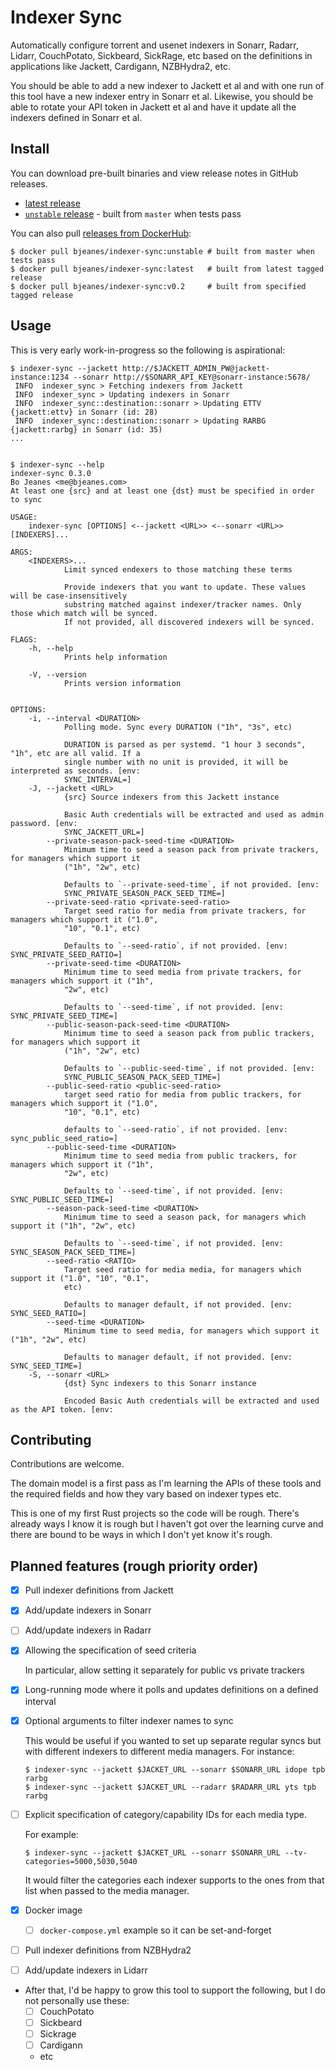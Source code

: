 # Indexer Sync

Automatically configure torrent and usenet indexers in Sonarr, Radarr,
Lidarr, CouchPotato, Sickbeard, SickRage, etc based on the definitions in
applications like Jackett, Cardigann, NZBHydra2, etc.

You should be able to add a new indexer to Jackett et al and with one run of
this tool have a new indexer entry in Sonarr et al. Likewise, you should be
able to rotate your API token in Jackett et al and have it update all the
indexers defined in Sonarr et al.

## Install

You can download pre-built binaries and view release notes in GitHub releases.

* [latest release](https://github.com/bjeanes/indexer-sync/releases/latest)
* [`unstable` release](https://github.com/bjeanes/indexer-sync/releases/tag/unstable)
  \- built from `master` when tests pass

You can also pull [releases from DockerHub](https://hub.docker.com/repository/docker/bjeanes/indexer-sync):

```sh-session
$ docker pull bjeanes/indexer-sync:unstable # built from master when tests pass
$ docker pull bjeanes/indexer-sync:latest   # built from latest tagged release
$ docker pull bjeanes/indexer-sync:v0.2     # built from specified tagged release
```

## Usage

This is very early work-in-progress so the following is aspirational:

``` sh-session
$ indexer-sync --jackett http://$JACKETT_ADMIN_PW@jackett-instance:1234 --sonarr http://$SONARR_API_KEY@sonarr-instance:5678/
 INFO  indexer_sync > Fetching indexers from Jackett
 INFO  indexer_sync > Updating indexers in Sonarr
 INFO  indexer_sync::destination::sonarr > Updating ETTV {jackett:ettv} in Sonarr (id: 28)
 INFO  indexer_sync::destination::sonarr > Updating RARBG {jackett:rarbg} in Sonarr (id: 35)
...


$ indexer-sync --help
indexer-sync 0.3.0
Bo Jeanes <me@bjeanes.com>
At least one {src} and at least one {dst} must be specified in order to sync

USAGE:
    indexer-sync [OPTIONS] <--jackett <URL>> <--sonarr <URL>> [INDEXERS]...

ARGS:
    <INDEXERS>...
            Limit synced endexers to those matching these terms

            Provide indexers that you want to update. These values will be case-insensitively
            substring matched against indexer/tracker names. Only those which match will be synced.
            If not provided, all discovered indexers will be synced.

FLAGS:
    -h, --help
            Prints help information

    -V, --version
            Prints version information


OPTIONS:
    -i, --interval <DURATION>
            Polling mode. Sync every DURATION ("1h", "3s", etc)

            DURATION is parsed as per systemd. "1 hour 3 seconds", "1h", etc are all valid. If a
            single number with no unit is provided, it will be interpreted as seconds. [env:
            SYNC_INTERVAL=]
    -J, --jackett <URL>
            {src} Source indexers from this Jackett instance

            Basic Auth credentials will be extracted and used as admin password. [env:
            SYNC_JACKETT_URL=]
        --private-season-pack-seed-time <DURATION>
            Minimum time to seed a season pack from private trackers, for managers which support it
            ("1h", "2w", etc)

            Defaults to `--private-seed-time`, if not provided. [env:
            SYNC_PRIVATE_SEASON_PACK_SEED_TIME=]
        --private-seed-ratio <private-seed-ratio>
            Target seed ratio for media from private trackers, for managers which support it ("1.0",
            "10", "0.1", etc)

            Defaults to `--seed-ratio`, if not provided. [env: SYNC_PRIVATE_SEED_RATIO=]
        --private-seed-time <DURATION>
            Minimum time to seed media from private trackers, for managers which support it ("1h",
            "2w", etc)

            Defaults to `--seed-time`, if not provided. [env: SYNC_PRIVATE_SEED_TIME=]
        --public-season-pack-seed-time <DURATION>
            Minimum time to seed a season pack from public trackers, for managers which support it
            ("1h", "2w", etc)

            Defaults to `--public-seed-time`, if not provided. [env:
            SYNC_PUBLIC_SEASON_PACK_SEED_TIME=]
        --public-seed-ratio <public-seed-ratio>
            target seed ratio for media from public trackers, for managers which support it ("1.0",
            "10", "0.1", etc)

            defaults to `--seed-ratio`, if not provided. [env: sync_public_seed_ratio=]
        --public-seed-time <DURATION>
            Minimum time to seed media from public trackers, for managers which support it ("1h",
            "2w", etc)

            Defaults to `--seed-time`, if not provided. [env: SYNC_PUBLIC_SEED_TIME=]
        --season-pack-seed-time <DURATION>
            Minimum time to seed a season pack, for managers which support it ("1h", "2w", etc)

            Defaults to `--seed-time`, if not provided. [env: SYNC_SEASON_PACK_SEED_TIME=]
        --seed-ratio <RATIO>
            Target seed ratio for media media, for managers which support it ("1.0", "10", "0.1",
            etc)

            Defaults to manager default, if not provided. [env: SYNC_SEED_RATIO=]
        --seed-time <DURATION>
            Minimum time to seed media, for managers which support it ("1h", "2w", etc)

            Defaults to manager default, if not provided. [env: SYNC_SEED_TIME=]
    -S, --sonarr <URL>
            {dst} Sync indexers to this Sonarr instance

            Encoded Basic Auth credentials will be extracted and used as the API token. [env:
```

## Contributing

Contributions are welcome.

The domain model is a first pass as I'm learning the APIs of these tools and
the required fields and how they vary based on indexer types etc.

This is one of my first Rust projects so the code will be rough. There's
already ways I know it is rough but I haven't got over the learning curve and
there are bound to be ways in which I don't yet know it's rough.

## Planned features (rough priority order)

* [x] Pull indexer definitions from Jackett
* [x] Add/update indexers in Sonarr
* [ ] Add/update indexers in Radarr
* [x] Allowing the specification of seed criteria

   In particular, allow setting it separately for public vs private trackers
* [x] Long-running mode where it polls and updates definitions on a defined interval
* [x] Optional arguments to filter indexer names to sync

   This would be useful if you wanted to set up separate regular syncs but
   with different indexers to different media managers. For instance:

   ```sh-session
   $ indexer-sync --jackett $JACKET_URL --sonarr $SONARR_URL idope tpb rarbg
   $ indexer-sync --jackett $JACKET_URL --radarr $RADARR_URL yts tpb rarbg
   ```
* [ ] Explicit specification of category/capability IDs for each media type.

   For example:

   ```sh-session
   $ indexer-sync --jackett $JACKET_URL --sonarr $SONARR_URL --tv-categories=5000,5030,5040
   ```

   It would filter the categories each indexer supports to the ones from that
   list when passed to the media manager.
* [x] Docker image
   * [ ] `docker-compose.yml` example so it can be set-and-forget
* [ ] Pull indexer definitions from NZBHydra2
* [ ] Add/update indexers in Lidarr
* After that, I'd be happy to grow this tool to support the following, but I do not personally use these:
   * [ ] CouchPotato
   * [ ] Sickbeard
   * [ ] Sickrage
   * [ ] Cardigann
   * etc
